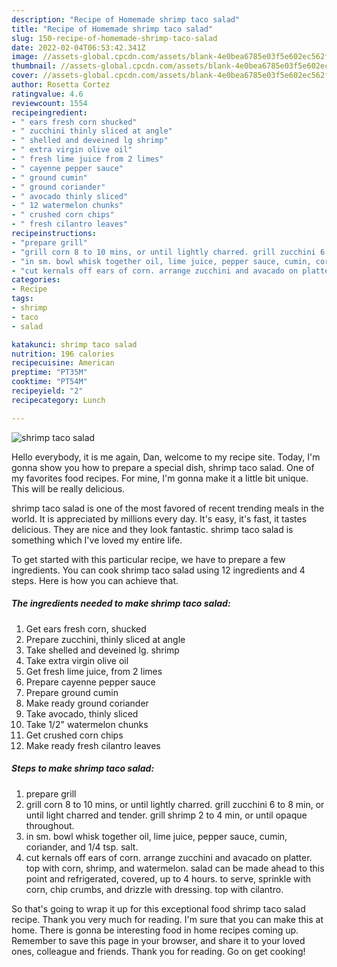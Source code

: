 ```yaml
---
description: "Recipe of Homemade shrimp taco salad"
title: "Recipe of Homemade shrimp taco salad"
slug: 150-recipe-of-homemade-shrimp-taco-salad
date: 2022-02-04T06:53:42.341Z
image: //assets-global.cpcdn.com/assets/blank-4e0bea6785e03f5e602ec562f230caae08da540cada707380b4fe1bbebba43da.png
thumbnail: //assets-global.cpcdn.com/assets/blank-4e0bea6785e03f5e602ec562f230caae08da540cada707380b4fe1bbebba43da.png
cover: //assets-global.cpcdn.com/assets/blank-4e0bea6785e03f5e602ec562f230caae08da540cada707380b4fe1bbebba43da.png
author: Rosetta Cortez
ratingvalue: 4.6
reviewcount: 1554
recipeingredient:
- " ears fresh corn shucked"
- " zucchini thinly sliced at angle"
- " shelled and deveined lg shrimp"
- " extra virgin olive oil"
- " fresh lime juice from 2 limes"
- " cayenne pepper sauce"
- " ground cumin"
- " ground coriander"
- " avocado thinly sliced"
- " 12 watermelon chunks"
- " crushed corn chips"
- " fresh cilantro leaves"
recipeinstructions:
- "prepare grill"
- "grill corn 8 to 10 mins, or until lightly charred. grill zucchini 6 to 8 min, or until light charred and tender. grill shrimp 2 to 4 min, or until opaque throughout."
- "in sm. bowl whisk together oil, lime juice, pepper sauce, cumin, coriander, and 1/4 tsp. salt."
- "cut kernals off ears of corn. arrange zucchini and avacado on platter. top with corn, shrimp, and watermelon. salad can be made ahead to this point and refrigerated, covered, up to 4 hours. to serve, sprinkle with corn, chip crumbs, and drizzle with dressing. top with cilantro."
categories:
- Recipe
tags:
- shrimp
- taco
- salad

katakunci: shrimp taco salad 
nutrition: 196 calories
recipecuisine: American
preptime: "PT35M"
cooktime: "PT54M"
recipeyield: "2"
recipecategory: Lunch

---
```



![shrimp taco salad](//assets-global.cpcdn.com/assets/blank-4e0bea6785e03f5e602ec562f230caae08da540cada707380b4fe1bbebba43da.png)

Hello everybody, it is me again, Dan, welcome to my recipe site. Today, I'm gonna show you how to prepare a special dish, shrimp taco salad. One of my favorites food recipes. For mine, I'm gonna make it a little bit unique. This will be really delicious.



shrimp taco salad is one of the most favored of recent trending meals in the world. It is appreciated by millions every day. It's easy, it's fast, it tastes delicious. They are nice and they look fantastic. shrimp taco salad is something which I've loved my entire life.


To get started with this particular recipe, we have to prepare a few ingredients. You can cook shrimp taco salad using 12 ingredients and 4 steps. Here is how you can achieve that.

<!--inarticleads1-->

##### The ingredients needed to make shrimp taco salad:

1. Get  ears fresh corn, shucked
1. Prepare  zucchini, thinly sliced at angle
1. Take  shelled and deveined lg. shrimp
1. Take  extra virgin olive oil
1. Get  fresh lime juice, from 2 limes
1. Prepare  cayenne pepper sauce
1. Prepare  ground cumin
1. Make ready  ground coriander
1. Take  avocado, thinly sliced
1. Take  1/2&#34; watermelon chunks
1. Get  crushed corn chips
1. Make ready  fresh cilantro leaves




<!--inarticleads2-->

##### Steps to make shrimp taco salad:

1. prepare grill
1. grill corn 8 to 10 mins, or until lightly charred. grill zucchini 6 to 8 min, or until light charred and tender. grill shrimp 2 to 4 min, or until opaque throughout.
1. in sm. bowl whisk together oil, lime juice, pepper sauce, cumin, coriander, and 1/4 tsp. salt.
1. cut kernals off ears of corn. arrange zucchini and avacado on platter. top with corn, shrimp, and watermelon. salad can be made ahead to this point and refrigerated, covered, up to 4 hours. to serve, sprinkle with corn, chip crumbs, and drizzle with dressing. top with cilantro.




So that's going to wrap it up for this exceptional food shrimp taco salad recipe. Thank you very much for reading. I'm sure that you can make this at home. There is gonna be interesting food in home recipes coming up. Remember to save this page in your browser, and share it to your loved ones, colleague and friends. Thank you for reading. Go on get cooking!
